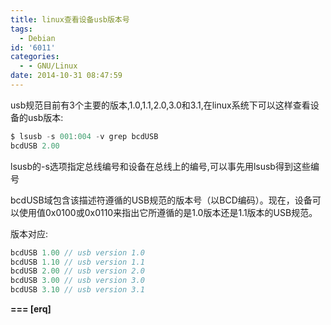 ```yaml
---
title: linux查看设备usb版本号
tags:
  - Debian
id: '6011'
categories:
  - - GNU/Linux
date: 2014-10-31 08:47:59
---
```



<!-- more -->
usb规范目前有3个主要的版本,1.0,1.1,2.0,3.0和3.1,在linux系统下可以这样查看设备的usb版本:

```js
$ lsusb -s 001:004 -v grep bcdUSB
bcdUSB 2.00
```

lsusb的-s选项指定总线编号和设备在总线上的编号,可以事先用lsusb得到这些编号

bcdUSB域包含该描述符遵循的USB规范的版本号（以BCD编码）。现在，设备可以使用值0x0100或0x0110来指出它所遵循的是1.0版本还是1.1版本的USB规范。

版本对应:
```js
bcdUSB 1.00 // usb version 1.0
bcdUSB 1.10 // usb version 1.1
bcdUSB 2.00 // usb version 2.0
bcdUSB 3.00 // usb version 3.0
bcdUSB 3.10 // usb version 3.1
```

**\===
\[erq\]**